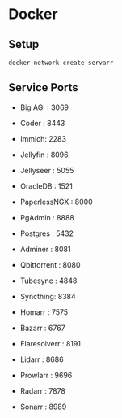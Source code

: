 # Docker

## Setup

`docker network create servarr`

## Service Ports
- Big AGI : 3069
- Coder : 8443
- Immich: 2283
- Jellyfin : 8096
- Jellyseer : 5055
- OracleDB : 1521
- PaperlessNGX : 8000
- PgAdmin : 8888
- Postgres : 5432
- Adminer : 8081
- Qbittorrent : 8080
- Tubesync : 4848
- Syncthing: 8384

- Homarr : 7575
- Bazarr : 6767
- Flaresolverr : 8191
- Lidarr : 8686
- Prowlarr : 9696
- Radarr : 7878
- Sonarr : 8989
